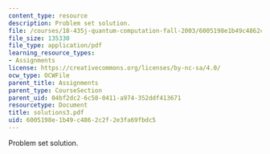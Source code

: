 ```yaml
---
content_type: resource
description: Problem set solution.
file: /courses/18-435j-quantum-computation-fall-2003/6005198e1b49c4862c2f2e3fa69fbdc5_solutions3.pdf
file_size: 135330
file_type: application/pdf
learning_resource_types:
- Assignments
license: https://creativecommons.org/licenses/by-nc-sa/4.0/
ocw_type: OCWFile
parent_title: Assignments
parent_type: CourseSection
parent_uid: 04bf2dc2-6c58-0411-a974-352ddf413671
resourcetype: Document
title: solutions3.pdf
uid: 6005198e-1b49-c486-2c2f-2e3fa69fbdc5
---
```

Problem set solution.
